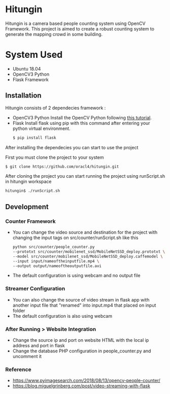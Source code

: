 # Hitungin
Hitungin is a camera based people counting system using OpenCV Framework. This project is aimed to create a robust counting system to generate the mapping crowd in some building.

# System Used
- Ubuntu 18.04
- OpenCV3 Python
- Flask Framework

## Installation

Hitungin consists of 2 dependecies framework :
- OpenCV3 Python
Install the OpenCV Python following [this tutorial](https://www.learnopencv.com/install-opencv-4-on-ubuntu-18-04/).
- Flask
Install flask using pip with this command after entering your python virtual environment.
    ```sh
    $ pip install flask
    ```
After installing the dependecies you can start to use the project

First you must clone the project to your system
```sh
$ git clone https://github.com/oracl4/hitungin.git
```

After cloning the project you can start running the project using runScript.sh in hitungin workspace

```sh
hitungin$ ./runScript.sh
```
## Development

### Counter Framework
- You can change the video source and destination for the project with changing the input tags on src/counter/runScript.sh like this
    ```sh
    python src/counter/people_counter.py
    --prototxt src/counter/mobilenet_ssd/MobileNetSSD_deploy.prototxt \
    --model src/counter/mobilenet_ssd/MobileNetSSD_deploy.caffemodel \
    --input input/nameoftheinputfile.mp4 \
    --output output/nameoftheoutputfile.avi
    ```
- The default configuration is using webcam and no output file
### Streamer Configuration
- You can also change the source of video stream in flask app with another input file that "renamed" into input.mp4 that placed on input folder
- The default configuration is also using webcam

### After Running > Website Integration
- Change the source ip and port on website HTML with the local ip address and port in flask
- Change the database PHP configuration in people_counter.py and uncomment it

### Reference
- https://www.pyimagesearch.com/2018/08/13/opencv-people-counter/
- https://blog.miguelgrinberg.com/post/video-streaming-with-flask
